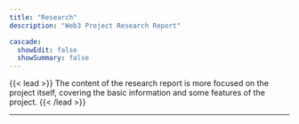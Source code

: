 ```yaml
---
title: "Research"
description: "Web3 Project Research Report"

cascade:
  showEdit: false
  showSummary: false
---
```


{{< lead >}}
The content of the research report is more focused on the project itself, covering the basic information and some features of the project.
{{< /lead >}}

---

